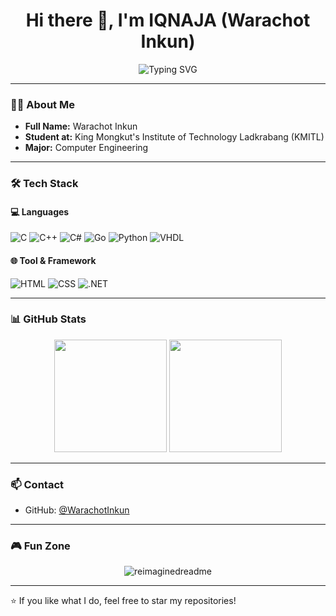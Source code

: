 <h1 align="center">Hi there 👋, I'm IQNAJA (Warachot Inkun)</h1>

<p align="center">
  <img src="https://readme-typing-svg.demolab.com?font=Fira+Code&pause=1000&center=true&vCenter=true&width=435&lines=Computer+Engineering+Student+%F0%9F%A7%91%E2%80%8D%F0%9F%92%BB;GoLang+%7C+.NET+%7C+Python+%7C+C%2B%2B" alt="Typing SVG" />
</p>

---

### 👨‍💻 About Me

- **Full Name:** Warachot Inkun  
- **Student at:** King Mongkut's Institute of Technology Ladkrabang (KMITL)  
- **Major:** Computer Engineering  


---

### 🛠️ Tech Stack

#### 💻 Languages

![C](https://img.shields.io/badge/-C-00599C?style=for-the-badge&logo=c&logoColor=white)
![C++](https://img.shields.io/badge/-C++-00599C?style=for-the-badge&logo=c%2b%2b&logoColor=white)
![C#](https://img.shields.io/badge/-C%23-239120?style=for-the-badge&logo=c-sharp&logoColor=white)
![Go](https://img.shields.io/badge/-Go-00ADD8?style=for-the-badge&logo=go&logoColor=white)
![Python](https://img.shields.io/badge/-Python-3776AB?style=for-the-badge&logo=python&logoColor=white)
![VHDL](https://img.shields.io/badge/-VHDL-652C8F?style=for-the-badge&logo=verilog&logoColor=white)

#### 🌐 Tool & Framework

![HTML](https://img.shields.io/badge/-HTML5-E34F26?style=for-the-badge&logo=html5&logoColor=white)
![CSS](https://img.shields.io/badge/-CSS3-1572B6?style=for-the-badge&logo=css3&logoColor=white)
![.NET](https://img.shields.io/badge/-.NET-512BD4?style=for-the-badge&logo=dotnet&logoColor=white)

---

### 📊 GitHub Stats

<p align="center">
  <img height="180em" src="https://github-readme-stats.vercel.app/api?username=WarachotInkun&show_icons=true&theme=tokyonight" />
  <img height="180em" src="https://github-readme-stats.vercel.app/api/top-langs/?username=WarachotInkun&layout=compact&theme=tokyonight" />
</p>

---

### 📫 Contact

- GitHub: [@WarachotInkun](https://github.com/WarachotInkun)

---

### 🎮 Fun Zone

<div align="center">

<img src="https://github.com/saadeghi/saadeghi/blob/master/dino.gif" alt="reimaginedreadme" />

</div>

---



⭐️ If you like what I do, feel free to star my repositories!

